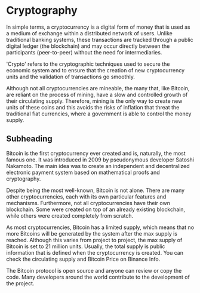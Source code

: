 # Cryptography
In simple terms, a cryptocurrency is a digital form of money that is used as a medium of exchange within a distributed network of users. Unlike traditional banking systems, these transactions are tracked through a public digital ledger (the blockchain) and may occur directly between the participants (peer-to-peer) without the need for intermediaries.

'Crypto' refers to the cryptographic techniques used to secure the economic system and to ensure that the creation of new cryptocurrency units and the validation of transactions go smoothly.

Although not all cryptocurrencies are mineable, the many that, like Bitcoin, are reliant on the process of mining, have a slow and controlled growth of their circulating supply. Therefore, mining is the only way to create new units of these coins and this avoids the risks of inflation that threat the traditional fiat currencies, where a government is able to control the money supply.



## Subheading
Bitcoin is the first cryptocurrency ever created and is, naturally, the most famous one. It was introduced in 2009 by pseudonymous developer Satoshi Nakamoto. The main idea was to create an independent and decentralized electronic payment system based on mathematical proofs and cryptography.

Despite being the most well-known, Bitcoin is not alone. There are many other cryptocurrencies, each with its own particular features and mechanisms. Furthermore, not all cryptocurrencies have their own blockchain. Some were created on top of an already existing blockchain, while others were created completely from scratch.

As most cryptocurrencies, Bitcoin has a limited supply, which means that no more Bitcoins will be generated by the system after the max supply is reached. Although this varies from project to project, the max supply of Bitcoin is set to 21 million units. Usually, the total supply is public information that is defined when the cryptocurrency is created. You can check the circulating supply and Bitcoin Price on Binance Info.

The Bitcoin protocol is open source and anyone can review or copy the code. Many developers around the world contribute to the development of the project.